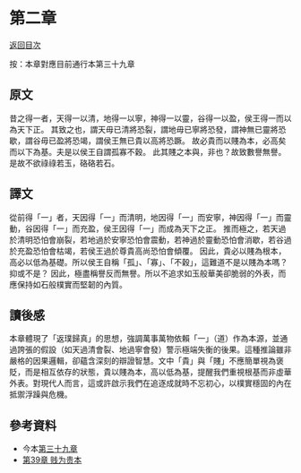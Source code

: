 # 第二章

[返回目次](index.md)

按：本章對應目前通行本第三十九章

## 原文

昔之得一者，天得一以清，地得一以寧，神得一以靈，谷得一以盈，侯王得一而以為天下正。
其致之也，謂天毋已清將恐裂，謂地毋已寧將恐發，謂神無已靈將恐歇，謂谷毋已盈將恐竭，謂侯王無已貴以高將恐蹶。
故必貴而以賤為本，必高矣而以下為基。夫是以侯王自謂孤寡不穀。
此其賤之本與，非也？故致數譽無譽。是故不欲祿祿若玉，硌硌若石。

## 譯文

從前得「一」者，天因得「一」而清明，地因得「一」而安寧，神因得「一」而靈動，谷因得「一」而充盈，侯王因得「一」而成為天下之正。
推而極之，若天過於清明恐怕會崩裂，若地過於安寧恐怕會震動，若神過於靈動恐怕會消歇，若谷過於充盈恐怕會枯竭，若侯王過於尊貴高尚恐怕會傾覆。
因此，貴必以賤為根本，高必以低為基礎。所以侯王自稱「孤」、「寡」、「不穀」，這難道不是以賤為本嗎？抑或不是？
因此，極盡稱譽反而無譽。所以不追求如玉般華美卻脆弱的外表，而應保持如石般樸實而堅韌的內質。

## 讀後感

本章體現了「返璞歸真」的思想，強調萬事萬物依賴「一」（道）作為本源，並通過誇張的假設（如天過清會裂、地過寧會發）警示極端失衡的後果。這種推論雖非嚴格的因果邏輯，卻蘊含深刻的辯證智慧。文中「貴」與「賤」不應簡單視為褒貶，而是相互依存的狀態，貴以賤為本，高以低為基，提醒我們重視根基而非虛華外表。對現代人而言，這或許啟示我們在追逐成就時不忘初心，以樸實穩固的內在抵禦浮躁與危機。

## 參考資料

* 今本[第三十九章](https://www.daodejing.org/39.html)
* [第39章 贱为贵本](https://www.5000yan.com/39.html)